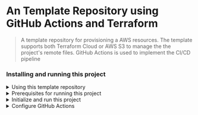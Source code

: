 # An Template Repository using GitHub Actions and Terraform

> A template repository for provisioning a AWS resources. The template supports both Terraform Cloud or AWS S3 to manage the the project's remote files. GitHub Actions is used to implement the CI/CD pipeline


### Installing and running this project
<details>
  <summary>Using this template repository</summary>

  #### Choose the `Use this template` to create a new repository using this template repository as shown below
  
  <kbd><img src="./documentation/use-terraform-template.png" /></kbd>
</details>

<details>
  <summary>Prerequisites for running this project</summary>
  
#### The project has the following dependencies  
- AWS CLI version 2. To install the AWS CLI, please see [Installing, updating, and uninstalling the AWS CLI version 2](https://docs.aws.amazon.com/cli/latest/userguide/install-cliv2.html)
- Terraform CLI 0.14.2 . To install Terraform CLI, please see [Install Terraform](https://learn.hashicorp.com/tutorials/terraform/install-cli?in=terraform/aws-get-started)
</details>

<details>
  <summary>Initialize and run this project</summary>
  
#### Initialize Terraform using S3 as the remote backend
> To intialize Terraform using S3 as the remote backend, edit the `backend_s3.hcl` file, replacing the below properties:
>
> bucket = "S3 bucket name"
>
> key    = "Path to the terraform.tfstate"
>
> region = "AWS region where this bucket is located"
>
> After the `backend_s3.hcl` file has been updated with the S3 bucket details, edit the `main.tf' file to use 's3' as the remote backend
>
>
> Now run the below command to initialize S3 with the terraform state files:
> ```bash
> terraform init -backend-config=backend_s3.hcl
> ```

#### Initialize Terraform using Terraform Cloud as the remote backend
> To intialize Terraform using Terraform Cloud as the remote backend, edit the `backend.hcl` file, replacing the below properties:
>
> workspaces { name = "Name of your Terraform Cloud Workspace" }
>
> organization = "Name of your Terraform Cloud organization"
>
> *For instructions on setting up your free Terraform Cloud Account see [Getting Started with Terraform Cloud](https://learn.hashicorp.com/collections/terraform/cloud-get-started)* 
> 
> | Set the below 3 properties as environment variables in your Terraform Cloud workspace|
> | -------------------------------------------------------------------------------------|
> | AWS_DEFAULT_REGION |
> | AWS_SECRET_ACCESS_KEY (**Use the sensitive checkbox to protect this value!!**) |
> | AWS_ACCESS_KEY_ID (**Use the sensitive checkbox to protect this value!!**) |
>
> 
> After the `backend.hcl` file has been updated with the Terraform Cloud's organization and workspace details, run the below command to login to your Terraform cloud workspace
>
> ```bash
> terraform login
> ```
>
> After a successful login, initialize your Terraform Cloud workspace with the terraform state files:
> ```bash
> terraform init -backend-config=backend.hcl
> ```

#### Run the standard Terraform workflow commands
>
> To validate your terraform project, run the below command
>
> ```bash
> terraform validate
> ```
>
> To review the final plan and terraform changes before applying them, run the below command
>
> ```bash
> terraform plan
> ```
>
> To apply the changes and provision the AWS API Gateway, run the below command
>
> ```bash
> terraform apply
> ```
>
> To clean-up and delete the provisioned AWS resources, run the below command
>
> ```bash
> terraform destroy
> ```
</details>

<details>
  <summary>Configure GitHub Actions</summary>

  #### Configure GitHub Actions to use S3 as the remote backend
>
> To configure GitHub Actions to use S3, the below 2 properties needs to be added as *GitHub Secrets*
>
> | GitHub Secrets for AWS S3 remote backend
> | ----------------------------------------
> | AWS_ACCESS_KEY_ID
> | AWS_SECRET_ACCESS_KEY
>
>> To configure GitHubs secretes, please see [GitHub Encrypted secrets](https://docs.github.com/en/free-pro-team@latest/actions/reference/encrypted-secrets)
>
  #### Configure GitHub Actions to use Terraform Cloud as the remote backend
>
> To configure GitHub Actions to use Terraform Cloud, the below property needs to be added as *GitHub Secrets*
>
> | GitHub Secrets for Terraform Cloud remote backend
> | ----------------------------------------
> | TF_API_TOKEN
>
>> To generate a Terraform Cloud Team API Token , please see [Terraform Cloud Team API Token](https://www.terraform.io/docs/cloud/users-teams-organizations/api-tokens.html)
>
</details>
